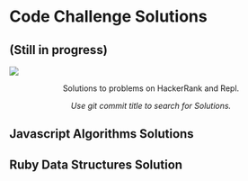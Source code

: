 # Code Challenge Solutions

## (Still in progress)

<p align="left">
	<a href="https://www.hackerrank.com"><img src="https://cloud.githubusercontent.com/assets/19765741/25342064/d17a563c-28d8-11e7-83fc-763d4ab4820a.jpg" ></a>
</p>


<p align="center">
    Solutions to problems on HackerRank and Repl.
</p>
<p align="center">
    <i>Use git commit title to search for Solutions.</i>
</p>

## Javascript Algorithms Solutions
## Ruby Data Structures Solution 